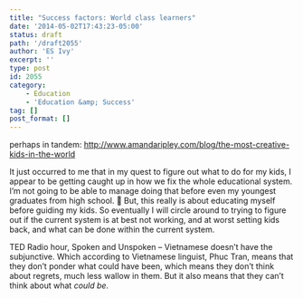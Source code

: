 ```yaml
---
title: "Success factors: World class learners"
date: '2014-05-02T17:43:23-05:00'
status: draft
path: '/draft2055'
author: 'ES Ivy'
excerpt: ''
type: post
id: 2055
category:
    - Education
    - 'Education &amp; Success'
tag: []
post_format: []
---
```

perhaps in tandem: http://www.amandaripley.com/blog/the-most-creative-kids-in-the-world

It just occurred to me that in my quest to figure out what to do for my kids, I appear to be getting caught up in how we fix the whole educational system. I’m not going to be able to manage doing that before even my youngest graduates from high school. 🙂 But, this really is about educating myself before guiding my kids. So eventually I will circle around to trying to figure out if the current system is at best not working, and at worst setting kids back, and what can be done within the current system.

TED Radio hour, Spoken and Unspoken – Vietnamese doesn’t have the subjunctive. Which according to Vietnamese linguist, Phuc Tran, means that they don’t ponder what could have been, which means they don’t think about regrets, much less wallow in them. But it also means that they can’t think about what *could be.*